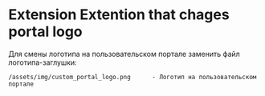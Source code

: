 # Extension Extention that chages portal logo

Для смены логотипа на пользовательском портале заменить файл логотипа-заглушки:

	/assets/img/custom_portal_logo.png		- Логотип на пользовательском портале